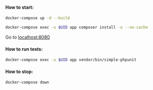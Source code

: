 #### How to start:

```bash
docker-compose up -d --build
```

```bash
docker-compose exec -u $UID app composer install -o --no-cache
```

Go to [localhost:8080](http://localhost:8080/)

#### How to run tests:

```bash
docker-compose exec -u $UID app vendor/bin/simple-phpunit
```

#### How to stop:

```bash
docker-compose down
```
